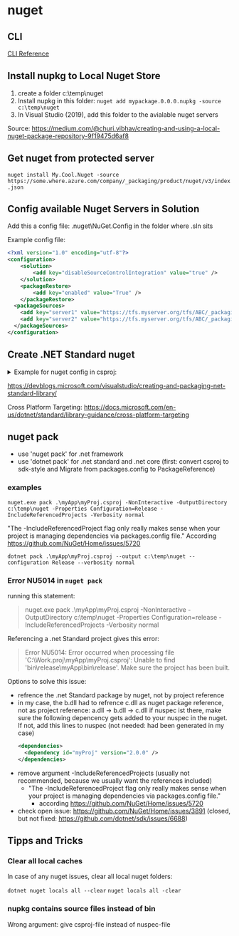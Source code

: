 # nuget

## CLI

[CLI Reference](https://docs.microsoft.com/en-us/nuget/reference/nuget-exe-cli-reference)

## Install nupkg to Local Nuget Store

1) create a folder c:\temp\nuget
2) Install nupkg in this folder:
`nuget add mypackage.0.0.0.nupkg -source c:\temp\nuget`
3) In Visual Studio (2019), add this folder to the avialable nuget servers

Source: <https://medium.com/@churi.vibhav/creating-and-using-a-local-nuget-package-repository-9f19475d6af8>

## Get nuget from protected server

`nuget install My.Cool.Nuget -source https://some.where.azure.com/company/_packaging/product/nuget/v3/index.json`

## Config available Nuget Servers in Solution

Add this a config file: <MySolution>\.nuget\NuGet.Config in the folder where <MySolution>.sln sits

Example config file:

```xml
<?xml version="1.0" encoding="utf-8"?>
<configuration>
    <solution>
        <add key="disableSourceControlIntegration" value="true" />
    </solution>
    <packageRestore>
        <add key="enabled" value="True" />
    </packageRestore>
  <packageSources>
    <add key="server1" value="https://tfs.myserver.org/tfs/ABC/_packaging/DEF/nuget/v3/index.json" />
    <add key="server2" value="https://tfs.myserver.org/tfs/ABC/_packaging/GHI/nuget/v3/index.json" />
  </packageSources>
</configuration>
```

## Create .NET Standard nuget

<details>
  <summary>Example for nuget config in csproj:</summary>

```xml
<Project Sdk="Microsoft.NET.Sdk">

  <PropertyGroup>
    <TargetFramework>netstandard2.0</TargetFramework>
  </PropertyGroup>
  
 <PropertyGroup>
    <!-- where should the nuget package be created at -->
    <PackageOutputPath>./nupkg</PackageOutputPath>
    
    <!-- nuget related properties -->
    <Authors>Sayed Ibrahim Hashimi</Authors>
    <Description>Sample library showing how to create a .NET library.</Description>
    <Version>1.0.0</Version>
    <Copyright>Copyright 2020 © Sayed Ibrahim Hashimi. All rights reserved.</Copyright>
    <PackageLicenseExpression>Apache-2.0</PackageLicenseExpression>
    <RepositoryUrl>https://github.com/sayedihashimi/sayedha.samplelibrary</RepositoryUrl>
    <RepositoryType>git</RepositoryType>
    <PackageIconUrl>https://raw.githubusercontent.com/sayedihashimi/sayedha.samplelibrary/master/assets/icon-120x120.png</PackageIconUrl>
    <PackageIcon>icon-120x120.png</PackageIcon>
  </PropertyGroup>
  <ItemGroup>
    <None Include="icon-120x120.png" Pack="true" PackagePath="\"/>
  </ItemGroup>
</Project>
```
</details>

https://devblogs.microsoft.com/visualstudio/creating-and-packaging-net-standard-library/

Cross Platform Targeting: <https://docs.microsoft.com/en-us/dotnet/standard/library-guidance/cross-platform-targeting>

## nuget pack

- use 'nuget pack' for .net framework
- use 'dotnet pack' for .net standard and .net core (first: convert csproj to sdk-style and Migrate from packages.config to PackageReference)

### examples

`nuget.exe pack .\myApp\myProj.csproj -NonInteractive -OutputDirectory c:\temp\nuget -Properties Configuration=Release -IncludeReferencedProjects -Verbosity normal`

"The -IncludeReferencedProject flag only really makes sense when your project is managing dependencies via packages.config file." According https://github.com/NuGet/Home/issues/5720

`dotnet pack .\myApp\myProj.csproj --output c:\temp\nuget --configuration Release --verbosity normal`

### Error NU5014 in `nuget pack`

running this statement: 

>nuget.exe pack .\myApp\myProj.csproj -NonInteractive -OutputDirectory c:\temp\nuget -Properties Configuration=release -IncludeReferencedProjects -Verbosity normal

Referencing a .net Standard project gives this error:

>Error NU5014: Error occurred when processing file 'C:\Work.proj\myApp\myProj.csproj': Unable to find 'bin\release\myApp\bin\release\'. Make sure the project has been built.

Options to solve this issue:

- refrence the .net Standard package by nuget, not by project reference
- in my case, the b.dll had to refrence c.dll as nuget package reference, not as project reference: a.dll -> b.dll -> c.dll
	if nuspec ist there, make sure the following depencency gets added to your nuspec in the nuget. If not, add this lines to nuspec (not needed: had been generated in my case)
	```xml
	<dependencies>
      <dependency id="myProj" version="2.0.0" />
    </dependencies>
	```
- remove argument -IncludeReferencedProjects (usually not recommended, because we usually want the references included)
	-  "The -IncludeReferencedProject flag only really makes sense when your project is managing dependencies via packages.config file."
		- according https://github.com/NuGet/Home/issues/5720
- check open issue: https://github.com/NuGet/Home/issues/3891 (closed, but not fixed: https://github.com/dotnet/sdk/issues/6688)

## Tipps and Tricks

### Clear all local caches

In case of any nuget issues, clear all local nuget folders:

`dotnet nuget locals all --clear`
`nuget locals all -clear`

### nupkg contains source files instead of bin

Wrong argument: give csproj-file instead of nuspec-file
